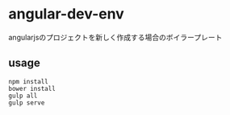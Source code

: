 # angular-dev-env
angularjsのプロジェクトを新しく作成する場合のボイラープレート

## usage
```
npm install
bower install
gulp all
gulp serve
```
